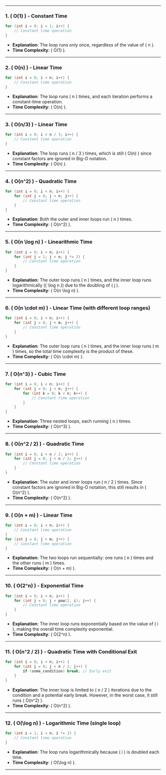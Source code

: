 
---

### 1. **\( O(1) \) - Constant Time**

```cpp
for (int i = 0; i < 1; i++) {
    // Constant time operation
}
```
- **Explanation**: The loop runs only once, regardless of the value of \( n \).
- **Time Complexity**: \( O(1) \).

---

### 2. **\( O(n) \) - Linear Time**

```cpp
for (int i = 0; i < n; i++) {
    // Constant time operation
}
```

- **Explanation**: The loop runs \( n \) times, and each iteration performs a constant-time operation.
- **Time Complexity**: \( O(n) \).

---

### 3. **\( O(n/3) \) - Linear Time**

```cpp
for (int i = 0; i < n / 3; i++) {
    // Constant time operation
}
```

- **Explanation**: The loop runs \( n / 3 \) times, which is still \( O(n) \) since constant factors are ignored in Big-O notation.
- **Time Complexity**: \( O(n) \).

---

### 4. **\( O(n^2) \) - Quadratic Time**

```cpp
for (int i = 0; i < n; i++) {
    for (int j = 0; j < n; j++) {
        // Constant time operation
    }
}
```

- **Explanation**: Both the outer and inner loops run \( n \) times.
- **Time Complexity**: \( O(n^2) \).

---

### 5. **\( O(n \log n) \) - Linearithmic Time**

```cpp
for (int i = 0; i < n; i++) {
    for (int j = 1; j < n; j *= 2) {
        // Constant time operation
    }
}
```

- **Explanation**: The outer loop runs \( n \) times, and the inner loop runs logarithmically (\( \log n \)) due to the doubling of \( j \).
- **Time Complexity**: \( O(n \log n) \).

---

### 6. **\( O(n \cdot m) \) - Linear Time (with different loop ranges)**

```cpp
for (int i = 0; i < n; i++) {
    for (int j = 0; j < m; j++) {
        // Constant time operation
    }
}
```

- **Explanation**: The outer loop runs \( n \) times, and the inner loop runs \( m \) times, so the total time complexity is the product of these.
- **Time Complexity**: \( O(n \cdot m) \).

---

### 7. **\( O(n^3) \) - Cubic Time**

```cpp
for (int i = 0; i < n; i++) {
    for (int j = 0; j < n; j++) {
        for (int k = 0; k < n; k++) {
            // Constant time operation
        }
    }
}
```

- **Explanation**: Three nested loops, each running \( n \) times.
- **Time Complexity**: \( O(n^3) \).

---

### 8. **\( O(n^2 / 2) \) - Quadratic Time**

```cpp
for (int i = 0; i < n / 2; i++) {
    for (int j = 0; j < n / 2; j++) {
        // Constant time operation
    }
}
```

- **Explanation**: The outer and inner loops run \( n / 2 \) times. Since constant factors are ignored in Big-O notation, this still results in \( O(n^2) \).
- **Time Complexity**: \( O(n^2) \).

---

### 9. **\( O(n + m) \) - Linear Time**

```cpp
for (int i = 0; i < n; i++) {
    // Constant time operation
}
for (int j = 0; j < m; j++) {
    // Constant time operation
}
```

- **Explanation**: The two loops run sequentially: one runs \( n \) times and the other runs \( m \) times.
- **Time Complexity**: \( O(n + m) \).

---

### 10. **\( O(2^n) \) - Exponential Time**

```cpp
for (int i = 0; i < n; i++) {
    for (int j = 0; j < pow(2, i); j++) {
        // Constant time operation
    }
}
```

- **Explanation**: The inner loop runs exponentially based on the value of \( i \), making the overall time complexity exponential.
- **Time Complexity**: \( O(2^n) \).

---

### 11. **\( O(n^2 / 2) \) - Quadratic Time with Conditional Exit**

```cpp
for (int i = 0; i < n; i++) {
    for (int j = 0; j < n / 2; j++) {
        if (some_condition) break; // Early exit
    }
}
```

- **Explanation**: The inner loop is limited to \( n / 2 \) iterations due to the condition and a potential early break. However, in the worst case, it still runs \( O(n^2) \).
- **Time Complexity**: \( O(n^2) \).

---

### 12. **\( O(\log n) \) - Logarithmic Time (single loop)**

```cpp
for (int i = 1; i < n; i *= 2) {
    // Constant time operation
}
```

- **Explanation**: The loop runs logarithmically because \( i \) is doubled each time.
- **Time Complexity**: \( O(\log n) \).

---


